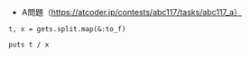 - A問題（https://atcoder.jp/contests/abc117/tasks/abc117_a）

```
t, x = gets.split.map(&:to_f)

puts t / x
```

